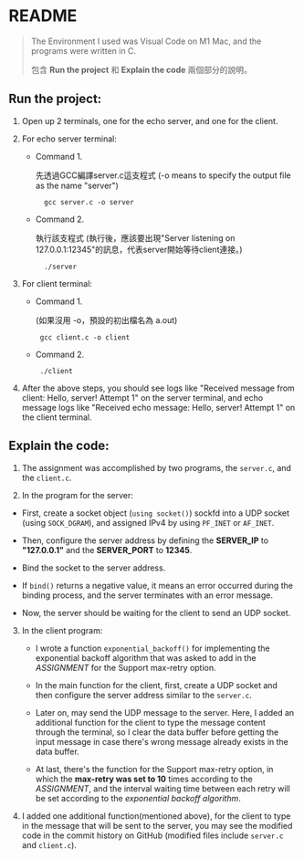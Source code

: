 # README

> The Environment I used was Visual Code on M1 Mac, and the programs were written in C.
>
> 包含   **Run the project** 和 **Explain the code** 兩個部分的說明。

## Run the project:

1. Open up 2 terminals, one for the echo server, and one for the client.
  
2. For echo server terminal:
   
   - Command 1.
   
     先透過GCC編譯server.c這支程式 (-o means to specify the output file as the name "server")

     ```
       gcc server.c -o server
     ```
   
   - Command 2.
   
     執行該支程式 (執行後，應該要出現"Server listening on 127.0.0.1:12345"的訊息，代表server開始等待client連接。)

     ```
       ./server
     ```
   
3. For client terminal:
   
   - Command 1.
   
     (如果沒用 -o，預設的初出檔名為 a.out)

      ```
       gcc client.c -o client
      ```
   
   - Command 2.

      ```
       ./client
      ```
   
4. After the above steps, you should see logs like "Received message from client: Hello, server! Attempt 1" on the server terminal, and echo message logs like "Received echo message: Hello, server! Attempt 1" on the client terminal.


## Explain the code:

1. The assignment was accomplished by two programs, the `server.c`, and the `client.c`.

2. In the program for the server:

  - First, create a socket object (`using socket()`) sockfd into a UDP socket (using `SOCK_DGRAM`), and assigned IPv4 by using `PF_INET` or `AF_INET`.

  - Then, configure the server address by defining the **SERVER_IP** to **"127.0.0.1"** and the **SERVER_PORT** to **12345**.

  - Bind the socket to the server address.

  - If `bind()` returns a negative value, it means an error occurred during the binding process, and the server terminates with an error message.

   - Now, the server should be waiting for the client to send an UDP socket.

3. In the client program:

   - I wrote a function `exponential_backoff()` for implementing the exponential backoff algorithm that was asked to add in the *ASSIGNMENT* for the Support max-retry option.

   - In the main function for the client, first, create a UDP socket and then configure the server address similar to the `server.c`.

   - Later on, may send the UDP message to the server. Here, I added an additional function for the client to type the message content through the terminal, so I clear the data buffer before getting the input message in case there's wrong message already exists in the data buffer.

   - At last, there's the function for the Support max-retry option, in which the **max-retry was set to 10** times according to the *ASSIGNMENT*, and the interval waiting time between each retry will be set according to the *exponential backoff algorithm*.

4. I added one additional function(mentioned above), for the client to type in the message that will be sent to the server, you may see the modified code in the commit history on GitHub (modified files include `server.c` and `client.c`).
